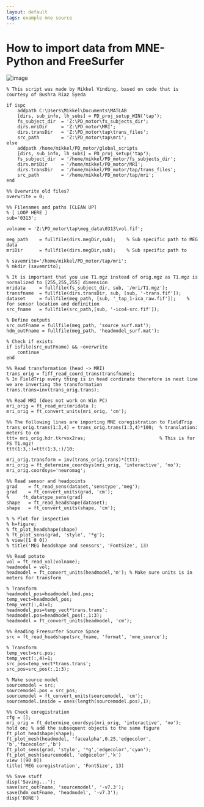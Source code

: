 ```yaml
---
layout: default
tags: example mne source
---
```


# How to import data from MNE-Python and FreeSurfer

![image](/media/example/import_mne.png@400)

	
	
	% This script was made by Mikkel Vinding, based on code that is courtesy of Bushra Riaz Syeda
	
	if ispc
	    addpath C:\Users\Mikkel\Documents\MATLAB
	    [dirs, sub_info, lh_subs] = PD_proj_setup_WIN('tap');
	    fs_subject_dir  = 'Z:\PD_motor\fs_subjects_dir';
	    dirs.mriDir     = 'Z:\PD_motor\MRI';
	    dirs.transDir   = 'Z:\PD_motor\tap\trans_files';
	    src_path        = 'Z:\PD_motor\tap\mri';
	else
	    addpath /home/mikkel/PD_motor/global_scripts
	    [dirs, sub_info, lh_subs] = PD_proj_setup('tap');
	    fs_subject_dir  = '/home/mikkel/PD_motor/fs_subjects_dir';
	    dirs.mriDir     = '/home/mikkel/PD_motor/MRI'; 
	    dirs.transDir   = '/home/mikkel/PD_motor/tap/trans_files';
	    src_path        = '/home/mikkel/PD_motor/tap/mri';
	end
	
	%% Overwrite old files?
	overwrite = 0;
	
	%% Filenames and paths [CLEAN UP]
	% [ LOOP HERE ]
	sub='0313';
	
	volname = 'Z:\PD_motor\tap\meg_data\0313\vol.fif';
	
	meg_path    = fullfile(dirs.megDir,sub);    % Sub specific path to MEG data
	mriDir      = fullfile(dirs.megDir,sub);    % Sub specific path to 
	
	% savemrito='/home/mikkel/PD_motor/tap/mri';
	% mkdir (savemrito);
	
	% It is important that you use T1.mgz instead of orig.mgz as T1.mgz is normalized to [255,255,255] dimension
	mridata     = fullfile(fs_subject_dir, sub, '/mri/T1.mgz');                 
	transfname  = fullfile(dirs.transDir, sub, [sub, '-trans.fif']);
	dataset     = fullfile(meg_path, [sub, '_tap_1-ica_raw.fif']);    % for sensor location and definition 
	src_fname   = fullfile(src_path,[sub, '-ico4-src.fif']);
	
	% Define outputs
	src_outFname = fullfile(meg_path, 'source_surf.mat');
	hdm_outFname = fullfile(meg_path, 'headmodel_surf.mat');
	
	% Check if exists
	if isfile(src_outFname) && ~overwrite
	    continue
	end
	
	%% Read transformation (head -> MRI)
	trans_orig = fiff_read_coord_trans(transfname);
	% In FieldTrip every thing is in head cordinate therefore in next line we are inverting the transformation
	trans.trans=inv(trans_orig.trans);                                         
	
	%% Read MRI (does not work on Win PC)
	mri_orig = ft_read_mri(mridata );
	mri_orig = ft_convert_units(mri_orig, 'cm'); 
	
	%% The following lines are importing MNE coregistration to FieldTrip
	trans_orig.trans(1:3,4) = trans_orig.trans(1:3,4)*100;  % translation: meters to cm
	ttt= mri_orig.hdr.tkrvox2ras;                           % This is for FS T1.mgz!
	ttt(1:3,:)=ttt(1:3,:)/10;
	
	mri_orig.transform = inv(trans_orig.trans)*(ttt);
	mri_orig = ft_determine_coordsys(mri_orig, 'interactive', 'no');
	mri_orig.coordsys='neuromag';
	
	%% Read sensor and headpoints
	grad    = ft_read_sens(dataset,'senstype','meg'); 
	grad    = ft_convert_units(grad, 'cm');
	%     ft_datatype_sens(grad)
	shape   = ft_read_headshape(dataset);
	shape   = ft_convert_units(shape, 'cm');
	
	% % Plot for inspection
	% h=figure;
	% ft_plot_headshape(shape)
	% ft_plot_sens(grad, 'style', '*g');
	% view([1 0 0])
	% title('MEG headshape and sensors', 'FontSize', 13)
	
	%% Read potato
	vol = ft_read_vol(volname);
	headmodel = vol;
	headmodel = ft_convert_units(headmodel,'m'); % Make sure units is in meters for transform
	
	% Transform
	headmodel_pos=headmodel.bnd.pos;
	temp_vect=headmodel_pos;
	temp_vect(:,4)=1;
	headmodel_pos=temp_vect*trans.trans';
	headmodel.pos=headmodel_pos(:,1:3);
	headmodel = ft_convert_units(headmodel, 'cm');
	
	%% Reading Freesurfer Source Space
	src = ft_read_headshape(src_fname, 'format', 'mne_source');
	
	% Transform
	temp_vect=src.pos;
	temp_vect(:,4)=1;
	src_pos=temp_vect*trans.trans';
	src_pos=src_pos(:,1:3);
	
	% Make source model
	sourcemodel = src;
	sourcemodel.pos = src_pos;
	sourcemodel = ft_convert_units(sourcemodel, 'cm');
	sourcemodel.inside = ones(length(sourcemodel.pos),1);
	
	%% Check coregistration
	cfg = [];
	mri_orig = ft_determine_coordsys(mri_orig, 'interactive', 'no');
	hold on; % add the subsequent objects to the same figure
	ft_plot_headshape(shape);
	ft_plot_mesh(headmodel, 'facealpha',0.25,'edgecolor', 'b','facecolor','b')
	ft_plot_sens(grad, 'style', '*g','edgecolor','cyan');
	ft_plot_mesh(sourcemodel, 'edgecolor','k')
	view ([90 0])
	title('MEG coregistration', 'FontSize', 13)
	
	%% Save stuff
	disp('Saving...');
	save(src_outFname, 'sourcemodel', '-v7.3');
	save(hdm_outFname, 'headmodel', '-v7.3');
	disp('DONE')

